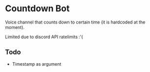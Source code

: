 # Countdown Bot

Voice channel that counts down to certain time (it is hardcoded at the moment).

Limited due to discord API ratelimits :'(

## Todo

- Timestamp as argument
